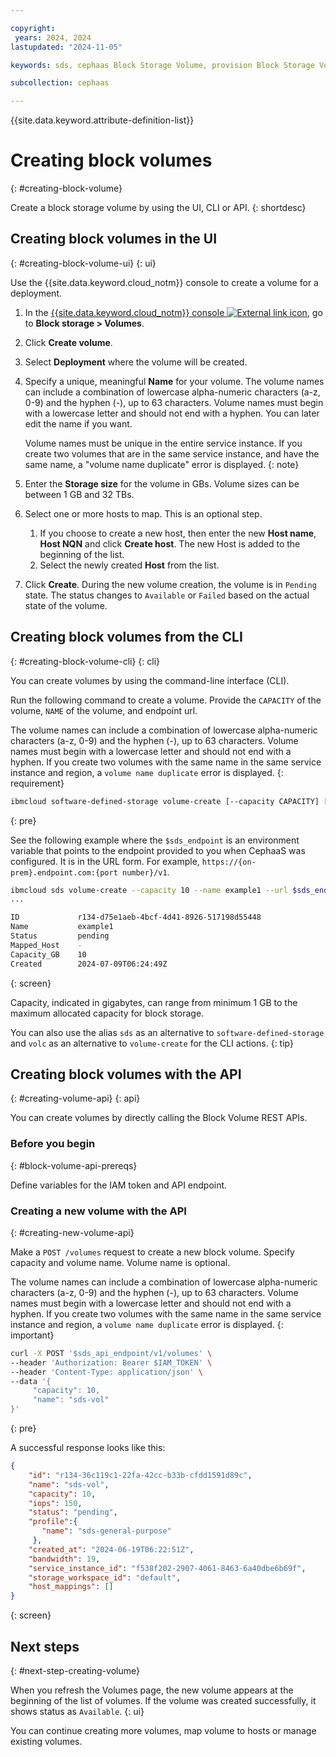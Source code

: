 ```yaml
---

copyright:
 years: 2024, 2024
lastupdated: "2024-11-05"

keywords: sds, cephaas Block Storage Volume, provision Block Storage Volume for cephaas,

subcollection: cephaas

---
```


{{site.data.keyword.attribute-definition-list}}

# Creating block volumes
{: #creating-block-volume}

Create a block storage volume by using the UI, CLI or API.
{: shortdesc}


## Creating block volumes in the UI
{: #creating-block-volume-ui}
{: ui}

Use the {{site.data.keyword.cloud_notm}} console to create a volume for a deployment.

1. In the [{{site.data.keyword.cloud_notm}} console ![External link icon](../icons/launch-glyph.svg "External link icon")](https://{DomainName}/software-defined-storage), go to **Block storage > Volumes**.
1. Click **Create volume**.
1. Select **Deployment** where the volume will be created.
1. Specify a unique, meaningful **Name** for your volume. The volume names can include a combination of lowercase alpha-numeric characters (a-z, 0-9) and the hyphen (-), up to 63 characters. Volume names must begin with a lowercase letter and should not end with a hyphen. You can later edit the name if you want.

    Volume names must be unique in the entire service instance. If you create two volumes that are in the same service instance, and have the same name, a "volume name duplicate" error is displayed.
    {: note}

1. Enter the **Storage size** for the volume in GBs. Volume sizes can be between 1 GB and 32 TBs.
1. Select one or more hosts to map. This is an optional step.

    1. If you choose to create a new host, then enter the new **Host name**, **Host NQN** and click **Create host**. The new Host is added to the beginning of the list.
    1. Select the newly created **Host** from the list.

1. Click **Create**. During the new volume creation, the volume is in `Pending` state. The status changes to `Available` or `Failed` based on the actual state of the volume.


## Creating block volumes from the CLI
{: #creating-block-volume-cli}
{: cli}

You can create volumes by using the command-line interface (CLI).

Run the following command to create a volume. Provide the `CAPACITY` of the volume, `NAME` of the volume, and endpoint url.

The volume names can include a combination of lowercase alpha-numeric characters (a-z, 0-9) and the hyphen (-), up to 63 characters. Volume names must begin with a lowercase letter and should not end with a hyphen. If you create two volumes with the same name in the same service instance and region, a `volume name duplicate` error is displayed.
{: requirement}

```sh
ibmcloud software-defined-storage volume-create [--capacity CAPACITY] [--name NAME] [--profile (PROFILE | @PROFILE-FILE) | --profile-name PROFILE-NAME] [--hostnqnstring HOSTNQNSTRING] --url string
```
{: pre}

See the following example where the `$sds_endpoint` is an environment variable that points to the endpoint provided to you when CephaaS was configured. It is in the URL form. For example, `https://{on-prem}.endpoint.com:{port number}/v1`.


```bash
ibmcloud sds volume-create --capacity 10 --name example1 --url $sds_endpoint
...

ID             r134-d75e1aeb-4bcf-4d41-8926-517198d55448
Name           example1
Status         pending
Mapped_Host    -
Capacity_GB    10
Created        2024-07-09T06:24:49Z

```
{: screen}

Capacity, indicated in gigabytes, can range from minimum 1 GB to the maximum allocated capacity for block storage.

You can also use the alias `sds` as an alternative to `software-defined-storage` and `volc` as an alternative to `volume-create` for the CLI actions.
{: tip}

## Creating block volumes with the API
{: #creating-volume-api}
{: api}

You can create volumes by directly calling the Block Volume REST APIs.



### Before you begin
{: #block-volume-api-prereqs}

Define variables for the IAM token and API endpoint.


### Creating a new volume with the API
{: #creating-new-volume-api}

Make a `POST /volumes` request to create a new block volume. Specify capacity and volume name. Volume name is optional.

The volume names can include a combination of lowercase alpha-numeric characters (a-z, 0-9) and the hyphen (-), up to 63 characters. Volume names must begin with a lowercase letter and should not end with a hyphen. If you create two volumes with the same name in the same service instance and region, a `volume name duplicate` error is displayed.
{: important}


```sh
curl -X POST '$sds_api_endpoint/v1/volumes' \
--header 'Authorization: Bearer $IAM_TOKEN' \
--header 'Content-Type: application/json' \
--data '{
     "capacity": 10,
     "name": "sds-vol"
}'
```
{: pre}

A successful response looks like this:

```json
{
    "id": "r134-36c119c1-22fa-42cc-b33b-cfdd1591d89c",
    "name": "sds-vol",
    "capacity": 10,
    "iops": 150,
    "status": "pending",
    "profile":{
       "name": "sds-general-purpose"
     },
    "created_at": "2024-06-19T06:22:51Z",
    "bandwidth": 19,
    "service_instance_id": "f538f202-2907-4061-8463-6a40dbe6b69f",
    "storage_workspace_id": "default",
    "host_mappings": []
}
```
{: screen}




## Next steps
{: #next-step-creating-volume}

When you refresh the Volumes page, the new volume appears at the beginning of the list of volumes. If the volume was created successfully, it shows status as `Available`.
{: ui}

You can continue creating more volumes, map volume to hosts or manage existing volumes.
